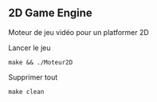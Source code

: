## 2D Game Engine
Moteur de jeu vidéo pour un platformer 2D  

Lancer le jeu
```
make && ./Moteur2D
```
Supprimer tout
```
make clean
```


